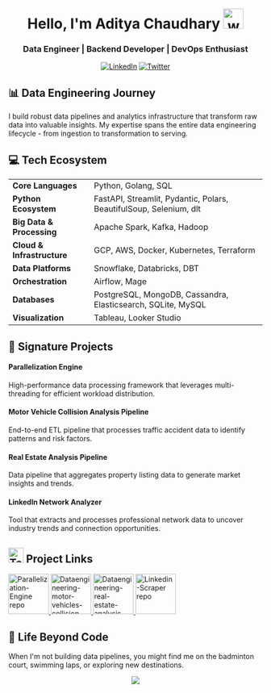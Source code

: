 <div align="center">  
  
  # Hello, I'm Aditya Chaudhary <img src="https://user-images.githubusercontent.com/72663882/171687151-bb31c996-c9d2-49c8-b593-734946893b23.gif" alt="waving hand gif" aria-hidden="true" width="40" />
  ### Data Engineer | Backend Developer | DevOps Enthusiast
  
  [![LinkedIn](https://img.shields.io/badge/LinkedIn-Connect-blue)](https://www.linkedin.com/in/adityachaudhary99/)
  [![Twitter](https://img.shields.io/badge/Twitter-Follow-lightblue)](https://x.com/adityatwtt)
</div>

## 📊 Data Engineering Journey

I build robust data pipelines and analytics infrastructure that transform raw data into valuable insights. My expertise spans the entire data engineering lifecycle - from ingestion to transformation to serving.

## 💻 Tech Ecosystem

<table>
  <tr>
    <td><strong>Core Languages</strong></td>
    <td>Python, Golang, SQL</td>
  </tr>
  <tr>
    <td><strong>Python Ecosystem</strong></td>
    <td>FastAPI, Streamlit, Pydantic, Polars, BeautifulSoup, Selenium, dlt</td>
  </tr>
  <tr>
    <td><strong>Big Data & Processing</strong></td>
    <td>Apache Spark, Kafka, Hadoop</td>
  </tr>
  <tr>
    <td><strong>Cloud & Infrastructure</strong></td>
    <td>GCP, AWS, Docker, Kubernetes, Terraform</td>
  </tr>
  <tr>
    <td><strong>Data Platforms</strong></td>
    <td>Snowflake, Databricks, DBT</td>
  </tr>
  <tr>
    <td><strong>Orchestration</strong></td>
    <td>Airflow, Mage</td>
  </tr>
  <tr>
    <td><strong>Databases</strong></td>
    <td>PostgreSQL, MongoDB, Cassandra, Elasticsearch, SQLite, MySQL</td>
  </tr>
  <tr>
    <td><strong>Visualization</strong></td>
    <td>Tableau, Looker Studio</td>
  </tr>
</table>

## 🚀 Signature Projects

#### Parallelization Engine
High-performance data processing framework that leverages multi-threading for efficient workload distribution.

#### Motor Vehicle Collision Analysis Pipeline
End-to-end ETL pipeline that processes traffic accident data to identify patterns and risk factors.

#### Real Estate Analysis Pipeline
Data pipeline that aggregates property listing data to generate market insights and trends.

#### LinkedIn Network Analyzer
Tool that extracts and processes professional network data to uncover industry trends and connection opportunities.

## <img src="https://raw.githubusercontent.com/Tarikul-Islam-Anik/Animated-Fluent-Emojis/master/Emojis/People/Technologist.png" alt="Technologist" width="30" height="30" /> Project Links 

<div>
<a
target="_blank"
href="https://github.com/adityachaudhary99/parallelization-engine"
>
<img
height="80"
alt="Parallelization-Engine repo"
src="https://github-readme-stats.vercel.app/api/pin/?username=adityachaudhary99&repo=parallelization-engine"
/>
</a>
<a
target="_blank"
href="https://github.com/adityachaudhary99/dataengineering-motor-vehicles-collision-analysis-project"
>
<img
height="80"
alt="Dataengineering-motor-vehicles-collision-analysis repo"
src="https://github-readme-stats.vercel.app/api/pin/?username=adityachaudhary99&repo=dataengineering-motor-vehicles-collision-analysis-project"
/>
</a>
<a
target="_blank"
href="https://github.com/adityachaudhary99/dataengineering-real-estate-analysis-project"
>
<img
height="80"
alt="Dataengineering-real-estate-analysis repo"
src="https://github-readme-stats.vercel.app/api/pin/?username=adityachaudhary99&repo=dataengineering-real-estate-analysis-project"
/>
</a>
<a
target="_blank"
href="https://github.com/adityachaudhary99/linkedin-scraper"
>
<img
height="80"
alt="Linkedin-Scraper repo"
src="https://github-readme-stats.vercel.app/api/pin/?username=adityachaudhary99&repo=linkedin-scraper"
/>
</a>
</div>

## 🏸 Life Beyond Code
When I'm not building data pipelines, you might find me on the badminton court, swimming laps, or exploring new destinations.

<p align="center">
     <img src="https://capsule-render.vercel.app/api?type=waving&color=gradient&height=100&section=footer"/>
</p>
